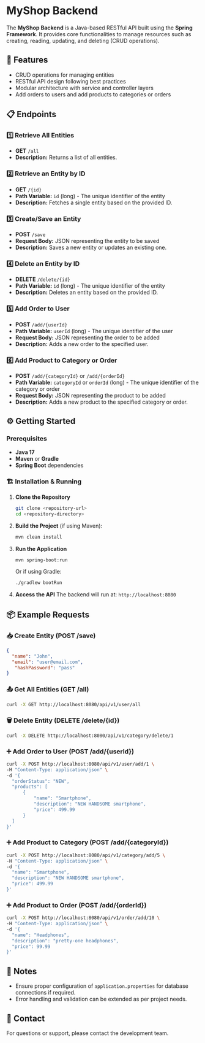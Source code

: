 # MyShop Backend

The **MyShop Backend** is a Java-based RESTful API built using the **Spring Framework**. It provides core functionalities to manage resources such as creating, reading, updating, and deleting (CRUD operations).

## 🚀 Features

- CRUD operations for managing entities
- RESTful API design following best practices
- Modular architecture with service and controller layers
- Add orders to users and add products to categories or orders

## 📋 Endpoints

### 1️⃣ **Retrieve All Entities**
- **GET** `/all`
- **Description:** Returns a list of all entities.

### 2️⃣ **Retrieve an Entity by ID**
- **GET** `/{id}`
- **Path Variable:** `id` (long) - The unique identifier of the entity
- **Description:** Fetches a single entity based on the provided ID.

### 3️⃣ **Create/Save an Entity**
- **POST** `/save`
- **Request Body:** JSON representing the entity to be saved
- **Description:** Saves a new entity or updates an existing one.

### 4️⃣ **Delete an Entity by ID**
- **DELETE** `/delete/{id}`
- **Path Variable:** `id` (long) - The unique identifier of the entity
- **Description:** Deletes an entity based on the provided ID.

### 5️⃣ **Add Order to User**
- **POST** `/add/{userId}`
- **Path Variable:** `userId` (long) - The unique identifier of the user
- **Request Body:** JSON representing the order to be added
- **Description:** Adds a new order to the specified user.

### 6️⃣ **Add Product to Category or Order**
- **POST** `/add/{categoryId}` or `/add/{orderId}`
- **Path Variable:** `categoryId` or `orderId` (long) - The unique identifier of the category or order
- **Request Body:** JSON representing the product to be added
- **Description:** Adds a new product to the specified category or order.

## ⚙️ Getting Started

### Prerequisites
- **Java 17**
- **Maven** or **Gradle**
- **Spring Boot** dependencies

### 🏗️ Installation & Running

1. **Clone the Repository**
   ```bash
   git clone <repository-url>
   cd <repository-directory>
   ```

2. **Build the Project** (if using Maven):
   ```bash
   mvn clean install
   ```

3. **Run the Application**
   ```bash
   mvn spring-boot:run
   ```
   Or if using Gradle:
   ```bash
   ./gradlew bootRun
   ```

4. **Access the API**
   The backend will run at: `http://localhost:8080`

## 📦 Example Requests

### 📥 **Create Entity (POST /save)**
```json
{
  "name": "John",
  "email": "user@email.com",
   "hashPassword": "pass"
}
```

### 📤 **Get All Entities (GET /all)**
```bash
curl -X GET http://localhost:8080/api/v1/user/all
```

### 🗑️ **Delete Entity (DELETE /delete/{id})**
```bash
curl -X DELETE http://localhost:8080/api/v1/category/delete/1
```

### ➕ **Add Order to User (POST /add/{userId})**
```bash
curl -X POST http://localhost:8080/api/v1/user/add/1 \
-H "Content-Type: application/json" \
-d '{
  "orderStatus": "NEW",
  "products": [
      {
          "name": "Smartphone",
          "description": "NEW HANDSOME smartphone",
          "price": 499.99
      }
  ]
}'
```

### ➕ **Add Product to Category (POST /add/{categoryId})**
```bash
curl -X POST http://localhost:8080/api/v1/category/add/5 \
-H "Content-Type: application/json" \
-d '{
  "name": "Smartphone",
  "description": "NEW HANDSOME smartphone",
  "price": 499.99
}'
```

### ➕ **Add Product to Order (POST /add/{orderId})**
```bash
curl -X POST http://localhost:8080/api/v1/order/add/10 \
-H "Content-Type: application/json" \
-d '{
  "name": "Headphones",
  "description": "pretty-one headphones",
  "price": 99.99
}'
```

## 📝 Notes

- Ensure proper configuration of `application.properties` for database connections if required.
- Error handling and validation can be extended as per project needs.

## 📧 Contact

For questions or support, please contact the development team.

